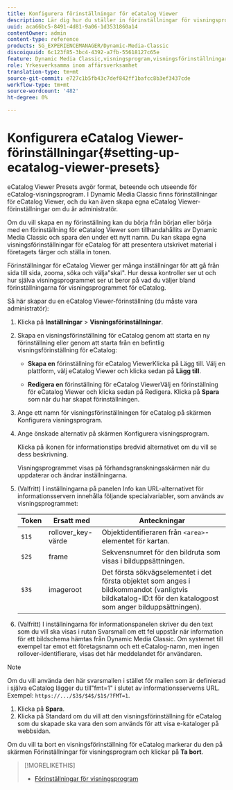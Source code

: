 ```yaml
---
title: Konfigurera förinställningar för eCatalog Viewer
description: Lär dig hur du ställer in förinställningar för visningsprogrammet för eCatalog.
uuid: aca66bc5-8491-4d81-9a06-1d3531860a14
contentOwner: admin
content-type: reference
products: SG_EXPERIENCEMANAGER/Dynamic-Media-Classic
discoiquuid: 6c123f85-3bc4-4392-a7fb-55618127c65e
feature: Dynamic Media Classic,visningsprogram,visningsförinställningar,eCatalog
role: Yrkesverksamma inom affärsverksamhet
translation-type: tm+mt
source-git-commit: e727c1b5fb43c7def842ff1bafcc8b3ef3437cde
workflow-type: tm+mt
source-wordcount: '482'
ht-degree: 0%

---
```



# Konfigurera eCatalog Viewer-förinställningar{#setting-up-ecatalog-viewer-presets}

eCatalog Viewer Presets avgör format, beteende och utseende för eCatalog-visningsprogram. I Dynamic Media Classic finns förinställningar för eCatalog Viewer, och du kan även skapa egna eCatalog Viewer-förinställningar om du är administratör.

Om du vill skapa en ny förinställning kan du börja från början eller börja med en förinställning för eCatalog Viewer som tillhandahållits av Dynamic Media Classic och spara den under ett nytt namn. Du kan skapa egna visningsförinställningar för eCatalog för att presentera utskrivet material i företagets färger och ställa in tonen.

Förinställningar för eCatalog Viewer ger många inställningar för att gå från sida till sida, zooma, söka och välja&quot;skal&quot;. Hur dessa kontroller ser ut och hur själva visningsprogrammet ser ut beror på vad du väljer bland förinställningarna för visningsprogrammet för eCatalog.

Så här skapar du en eCatalog Viewer-förinställning (du måste vara administratör):

1. Klicka på **Inställningar** > **Visningsförinställningar**.
1. Skapa en visningsförinställning för eCatalog genom att starta en ny förinställning eller genom att starta från en befintlig visningsförinställning för eCatalog:

   * **Skapa en**
förinställning för eCatalog ViewerKlicka på Lägg till. Välj en plattform, välj eCatalog Viewer och klicka sedan på 
**Lägg till**.

   * **Redigera en**
förinställning för eCatalog ViewerVälj en förinställning för eCatalog Viewer och klicka sedan på Redigera. Klicka på 
**Spara** som när du har skapat förinställningen.

1. Ange ett namn för visningsförinställningen för eCatalog på skärmen Konfigurera visningsprogram.
1. Ange önskade alternativ på skärmen Konfigurera visningsprogram.

   Klicka på ikonen för informationstips bredvid alternativet om du vill se dess beskrivning.

   Visningsprogrammet visas på förhandsgranskningsskärmen när du uppdaterar och ändrar inställningarna.

1. (Valfritt) I inställningarna på panelen Info kan URL-alternativet för informationsservern innehålla följande specialvariabler, som används av visningsprogrammet:

   | Token | Ersatt med | Anteckningar |
   |--- |--- |--- |
   | `$1$` | rollover_key-värde | Objektidentifieraren från `<area>`-elementet för kartan. |
   | `$2$` | frame | Sekvensnumret för den bildruta som visas i bilduppsättningen. |
   | `$3$` | imageroot | Det första sökvägselementet i det första objektet som anges i bildkommandot (vanligtvis bildkatalog-ID:t för den katalogpost som anger bilduppsättningen). |

1. (Valfritt) I inställningarna för informationspanelen skriver du den text som du vill ska visas i rutan Svarsmall om ett fel uppstår när information för ett bildschema hämtas från Dynamic Media Classic. Om systemet till exempel tar emot ett företagsnamn och ett eCatalog-namn, men ingen rollover-identifierare, visas det här meddelandet för användaren.

>[!NOTE]
>
>Om du vill använda den här svarsmallen i stället för mallen som är definierad i själva eCatalog lägger du till&quot;fmt=1&quot; i slutet av informationsserverns URL. Exempel: `https://.../$3$/$4$/$1$/?FMT=1`.

1. Klicka på **Spara**.
1. Klicka på Standard om du vill att den visningsförinställning för eCatalog som du skapade ska vara den som används för att visa e-kataloger på webbsidan.

Om du vill ta bort en visningsförinställning för eCatalog markerar du den på skärmen Förinställningar för visningsprogram och klickar på **Ta bort**.

>[!MORELIKETHIS]
>
>* [Förinställningar för visningsprogram](application-setup.md#viewer_presets)

